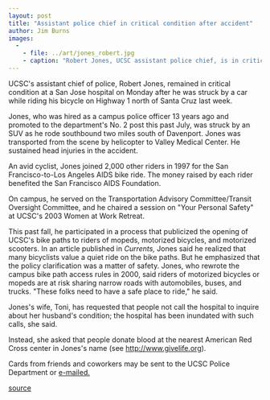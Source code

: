 ```yaml
---
layout: post
title: "Assistant police chief in critical condition after accident"
author: Jim Burns
images:
  -
    - file: ../art/jones_robert.jpg
    - caption: "Robert Jones, UCSC assistant police chief, is in critical condition."
---
```


UCSC's assistant chief of police, Robert Jones, remained in critical condition at a San Jose hospital on Monday after he was struck by a car while riding his bicycle on Highway 1 north of Santa Cruz last week.

Jones, who was hired as a campus police officer 13 years ago and promoted to the department's No. 2 post this past July, was struck by an SUV as he rode southbound two miles south of Davenport. Jones was transported from the scene by helicopter to Valley Medical Center. He sustained head injuries in the accident.  

An avid cyclist, Jones joined 2,000 other riders in 1997 for the San Francisco-to-Los Angeles AIDS bike ride. The money raised by each rider benefited the San Francisco AIDS Foundation.  

On campus, he served on the Transportation Advisory Committee/Transit Oversight Committee, and he chaired a session on "Your Personal Safety" at UCSC's 2003 Women at Work Retreat.  

This past fall, he participated in a process that publicized the opening of UCSC's bike paths to riders of mopeds, motorized bicycles, and motorized scooters. In an article published in _Currents,_ Jones said he realized that many bicyclists value a quiet ride on the bike paths. But he emphasized that the policy clarification was a matter of safety. Jones, who rewrote the campus bike path access rules in 2000, said riders of motorized bicycles or mopeds are at risk sharing narrow roads with automobiles, buses, and trucks. "These folks need to have a safe place to ride," he said.  

Jones's wife, Toni, has requested that people not call the hospital to inquire about her husband's condition; the hospital has been inundated with such calls, she said.

Instead, she asked that people donate blood at the nearest American Red Cross center in Jones's name (see <http://www.givelife.org>).  

Cards from friends and coworkers may be sent to the UCSC Police Department or [e-mailed.][1]  
  

[1]: mailto:pioweb@ucsc.edu

[source](http://www1.ucsc.edu/currents/03-04/01-05/jones.html "Permalink to jones")
